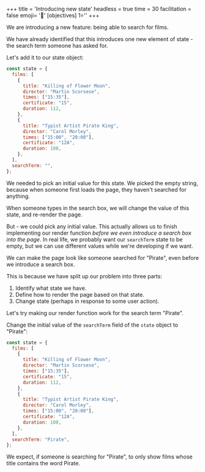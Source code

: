 +++
title = 'Introducing new state'
headless = true
time = 30
facilitation = false
emoji= '🧩'
[objectives]
    1=''
+++

We are introducing a new feature: being able to search for films.

We have already identified that this introduces one new element of state - the search term someone has asked for.

Let's add it to our state object:

```js
const state = {
  films: [
    {
      title: "Killing of Flower Moon",
      director: "Martin Scorsese",
      times: ["15:35"],
      certificate: "15",
      duration: 112,
    },
    {
      title: "Typist Artist Pirate King",
      director: "Carol Morley",
      times: ["15:00", "20:00"],
      certificate: "12A",
      duration: 108,
    },
  ],
  searchTerm: "",
};
```

We needed to pick an initial value for this state. We picked the empty string, because when someone first loads the page, they haven't searched for anything.

When someone types in the search box, we will change the value of this state, and re-render the page.

But - we could pick any initial value. This actually allows us to finish implementing our render function _before we even introduce a search box into the page_. In real life, we probably want our `searchTerm` state to be empty, but we can use different values while we're developing if we want.

We can make the page look like someone searched for "Pirate", even before we introduce a search box.

This is because we have split up our problem into three parts:
1. Identify what state we have.
2. Define how to render the page based on that state.
3. Change state (perhaps in response to some user action).

Let's try making our render function work for the search term "Pirate".

Change the initial value of the `searchTerm` field of the `state` object to "Pirate":

```js
const state = {
  films: [
    {
      title: "Killing of Flower Moon",
      director: "Martin Scorsese",
      times: ["15:35"],
      certificate: "15",
      duration: 112,
    },
    {
      title: "Typist Artist Pirate King",
      director: "Carol Morley",
      times: ["15:00", "20:00"],
      certificate: "12A",
      duration: 108,
    },
  ],
  searchTerm: "Pirate",
};
```

We expect, if someone is searching for "Pirate", to only show films whose title contains the word Pirate.
